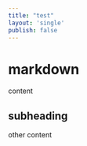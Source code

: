 ```yaml
---
title: "test"
layout: 'single'
publish: false
---
```


# markdown

content

## subheading

other content
